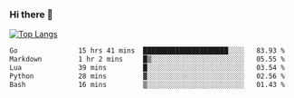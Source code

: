 ### Hi there 👋

<!--
**3Xpl0it3r/3Xpl0it3r** is a ✨ _special_ ✨ repository because its `README.md` (this file) appears on your GitHub profile.

Here are some ideas to get you started:

- 🔭 I’m currently working on ...
- 🌱 I’m currently learning ...
- 👯 I’m looking to collaborate on ...
- 🤔 I’m looking for help with ...
- 💬 Ask me about ...
- 📫 How to reach me: ...
- 😄 Pronouns: ...
- ⚡ Fun fact: ...
-->


[![Top Langs](https://github-readme-stats.vercel.app/api/top-langs/?username=3Xpl0it3r&layout=compact)](https://github.com/3Xpl0it3r/3Xpl0it3r)

<!--START_SECTION:waka-->

```txt
Go               15 hrs 41 mins  █████████████████████░░░░   83.93 %
Markdown         1 hr 2 mins     █▒░░░░░░░░░░░░░░░░░░░░░░░   05.55 %
Lua              39 mins         █░░░░░░░░░░░░░░░░░░░░░░░░   03.54 %
Python           28 mins         ▓░░░░░░░░░░░░░░░░░░░░░░░░   02.56 %
Bash             16 mins         ▒░░░░░░░░░░░░░░░░░░░░░░░░   01.43 %
```

<!--END_SECTION:waka-->
